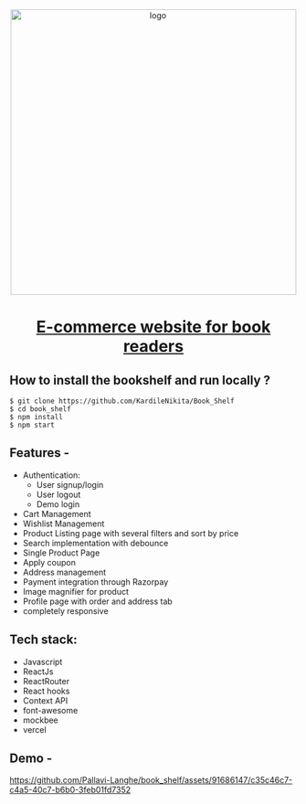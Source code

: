 <div align="center">
  <img src="https://res.cloudinary.com/dv8400fc2/image/upload/v1695732180/E-commerce/bookshelf_tggh2z.png" width="500" alt="logo"/>
  
  # [E-commerce website for book readers](https://book-shelf-main.vercel.app/)
    
</div>

## **How to install the bookshelf and run locally ?**

```
$ git clone https://github.com/KardileNikita/Book_Shelf
$ cd book_shelf
$ npm install
$ npm start
```

## **Features -**

- Authentication:
  - User signup/login
  - User logout
  - Demo login
- Cart Management
- Wishlist Management
- Product Listing page with several filters and sort by price
- Search implementation with debounce
- Single Product Page
- Apply coupon
- Address management
- Payment integration through Razorpay
- Image magnifier for product
- Profile page with order and address tab
- completely responsive


## **Tech stack:**
- Javascript
- ReactJs
- ReactRouter
- React hooks
- Context API
- font-awesome
- mockbee
- vercel


## **Demo -**


https://github.com/Pallavi-Langhe/book_shelf/assets/91686147/c35c46c7-c4a5-40c7-b6b0-3feb01fd7352

